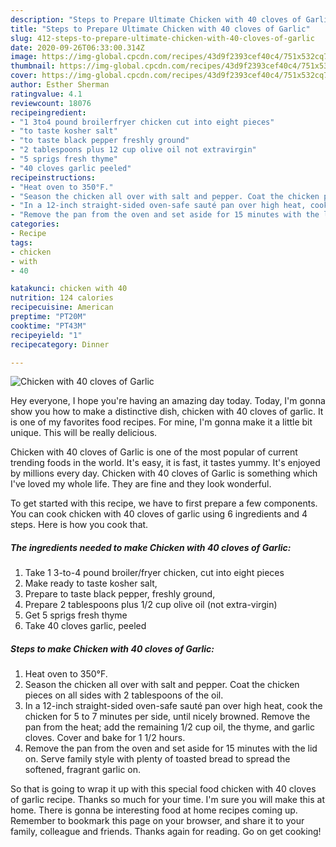 ```yaml
---
description: "Steps to Prepare Ultimate Chicken with 40 cloves of Garlic"
title: "Steps to Prepare Ultimate Chicken with 40 cloves of Garlic"
slug: 412-steps-to-prepare-ultimate-chicken-with-40-cloves-of-garlic
date: 2020-09-26T06:33:00.314Z
image: https://img-global.cpcdn.com/recipes/43d9f2393cef40c4/751x532cq70/chicken-with-40-cloves-of-garlic-recipe-main-photo.jpg
thumbnail: https://img-global.cpcdn.com/recipes/43d9f2393cef40c4/751x532cq70/chicken-with-40-cloves-of-garlic-recipe-main-photo.jpg
cover: https://img-global.cpcdn.com/recipes/43d9f2393cef40c4/751x532cq70/chicken-with-40-cloves-of-garlic-recipe-main-photo.jpg
author: Esther Sherman
ratingvalue: 4.1
reviewcount: 18076
recipeingredient:
- "1 3to4 pound broilerfryer chicken cut into eight pieces"
- "to taste kosher salt"
- "to taste black pepper freshly ground"
- "2 tablespoons plus 12 cup olive oil not extravirgin"
- "5 sprigs fresh thyme"
- "40 cloves garlic peeled"
recipeinstructions:
- "Heat oven to 350°F."
- "Season the chicken all over with salt and pepper. Coat the chicken pieces on all sides with 2 tablespoons of the oil."
- "In a 12-inch straight-sided oven-safe sauté pan over high heat, cook the chicken for 5 to 7 minutes per side, until nicely browned. Remove the pan from the heat; add the remaining 1/2 cup oil, the thyme, and garlic cloves. Cover and bake for 1 1/2 hours."
- "Remove the pan from the oven and set aside for 15 minutes with the lid on. Serve family style with plenty of toasted bread to spread the softened, fragrant garlic on."
categories:
- Recipe
tags:
- chicken
- with
- 40

katakunci: chicken with 40 
nutrition: 124 calories
recipecuisine: American
preptime: "PT20M"
cooktime: "PT43M"
recipeyield: "1"
recipecategory: Dinner

---
```



![Chicken with 40 cloves of Garlic](https://img-global.cpcdn.com/recipes/43d9f2393cef40c4/751x532cq70/chicken-with-40-cloves-of-garlic-recipe-main-photo.jpg)

Hey everyone, I hope you're having an amazing day today. Today, I'm gonna show you how to make a distinctive dish, chicken with 40 cloves of garlic. It is one of my favorites food recipes. For mine, I'm gonna make it a little bit unique. This will be really delicious.



Chicken with 40 cloves of Garlic is one of the most popular of current trending foods in the world. It's easy, it is fast, it tastes yummy. It's enjoyed by millions every day. Chicken with 40 cloves of Garlic is something which I've loved my whole life. They are fine and they look wonderful.


To get started with this recipe, we have to first prepare a few components. You can cook chicken with 40 cloves of garlic using 6 ingredients and 4 steps. Here is how you cook that.

<!--inarticleads1-->

##### The ingredients needed to make Chicken with 40 cloves of Garlic:

1. Take 1 3-to-4 pound broiler/fryer chicken, cut into eight pieces
1. Make ready to taste kosher salt,
1. Prepare to taste black pepper, freshly ground,
1. Prepare 2 tablespoons plus 1/2 cup olive oil (not extra-virgin)
1. Get 5 sprigs fresh thyme
1. Take 40 cloves garlic, peeled




<!--inarticleads2-->

##### Steps to make Chicken with 40 cloves of Garlic:

1. Heat oven to 350°F.
1. Season the chicken all over with salt and pepper. Coat the chicken pieces on all sides with 2 tablespoons of the oil.
1. In a 12-inch straight-sided oven-safe sauté pan over high heat, cook the chicken for 5 to 7 minutes per side, until nicely browned. Remove the pan from the heat; add the remaining 1/2 cup oil, the thyme, and garlic cloves. Cover and bake for 1 1/2 hours.
1. Remove the pan from the oven and set aside for 15 minutes with the lid on. Serve family style with plenty of toasted bread to spread the softened, fragrant garlic on.




So that is going to wrap it up with this special food chicken with 40 cloves of garlic recipe. Thanks so much for your time. I'm sure you will make this at home. There is gonna be interesting food at home recipes coming up. Remember to bookmark this page on your browser, and share it to your family, colleague and friends. Thanks again for reading. Go on get cooking!
